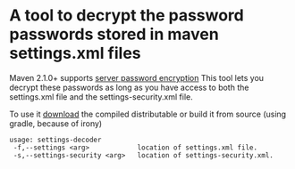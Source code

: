 A tool to decrypt the password passwords stored in maven settings.xml files
===========================================================================

Maven 2.1.0+  supports [server password encryption](http://maven.apache.org/guides/mini/guide-encryption.html)
This tool lets you decrypt these passwords as long as you have access to both the settings.xml file and the settings-security.xml file.

To use it [download](https://github.com/downloads/jelmerk/maven-settings-decoder/settings-decoder.zip) the compiled distributable
or build it from source (using gradle, because of irony)

    usage: settings-decoder
     -f,--settings <arg>            location of settings.xml file.
     -s,--settings-security <arg>   location of settings-security.xml.
